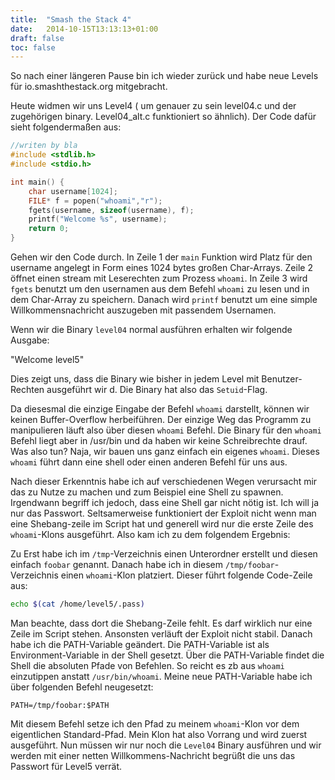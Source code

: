 ```yaml
---
title:  "Smash the Stack 4"
date:   2014-10-15T13:13:13+01:00
draft: false
toc: false
---
```


So nach einer längeren Pause bin ich wieder zurück und habe neue Levels für io.smashthestack.org mitgebracht.

Heute widmen wir uns Level4 ( um genauer zu sein level04.c und der zugehörigen binary. Level04_alt.c funktioniert so ähnlich). Der Code dafür sieht folgendermaßen aus:


```c
//writen by bla
#include <stdlib.h>
#include <stdio.h>

int main() {
    char username[1024];
    FILE* f = popen("whoami","r");
    fgets(username, sizeof(username), f);
    printf("Welcome %s", username);
    return 0;
}
```



Gehen wir den Code durch. In Zeile 1 der `main` Funktion wird Platz für den username angelegt in Form eines 1024 bytes großen Char-Arrays. Zeile 2 öffnet einen stream mit Leserechten zum Prozess `whoami`. In Zeile 3 wird `fgets` benutzt um den usernamen aus dem Befehl `whoami` zu lesen und in dem Char-Array zu speichern. Danach wird `printf` benutzt um eine simple Willkommensnachricht auszugeben mit passendem Usernamen.

Wenn wir die Binary `level04` normal ausführen erhalten wir folgende Ausgabe:

"Welcome level5"

Dies zeigt uns, dass die Binary wie bisher in jedem Level mit Benutzer-Rechten ausgeführt wir
d. Die Binary hat also das `Setuid`-Flag.

Da diesesmal die einzige Eingabe der Befehl `whoami` darstellt, können wir keinen Buffer-Overflow herbeiführen. Der einzige Weg das Programm zu manipulieren läuft also über diesen `whoami` Befehl. Die Binary für den `whoami` Befehl liegt aber in /usr/bin und da haben wir keine Schreibrechte drauf. Was also tun? Naja, wir bauen uns ganz einfach ein eigenes `whoami`. Dieses `whoami` führt dann eine shell oder einen anderen Befehl für uns aus.

Nach dieser Erkenntnis habe ich auf verschiedenen Wegen verursacht mir das zu Nutze zu machen und zum Beispiel eine Shell zu spawnen. Irgendwann begriff ich jedoch, dass eine Shell gar nicht nötig ist. Ich will ja nur das Passwort. Seltsamerweise funktioniert der Exploit nicht wenn man eine Shebang-zeile im Script hat und generell wird nur die erste Zeile des `whoami`-Klons ausgeführt. Also kam ich zu dem folgendem Ergebnis:

Zu Erst habe ich im `/tmp`-Verzeichnis einen Unterordner erstellt und diesen einfach `foobar` genannt. Danach habe ich in diesem `/tmp/foobar`-Verzeichnis einen `whoami`-Klon platziert. Dieser führt folgende Code-Zeile aus:

```bash
echo $(cat /home/level5/.pass)
```

Man beachte, dass dort die Shebang-Zeile fehlt. Es darf wirklich nur eine Zeile im Script stehen. Ansonsten verläuft der Exploit nicht stabil. Danach habe ich die PATH-Variable geändert. Die PATH-Variable ist als Environment-Variable in der Shell gesetzt. Über die PATH-Variable findet die Shell die absoluten Pfade von Befehlen. So reicht es zb aus `whoami` einzutippen anstatt `/usr/bin/whoami`. Meine neue PATH-Variable habe ich über folgenden Befehl neugesetzt:

`PATH=/tmp/foobar:$PATH`

Mit diesem Befehl setze ich den Pfad zu meinem `whoami`-Klon vor dem eigentlichen Standard-Pfad. Mein Klon hat also Vorrang und wird zuerst ausgeführt. Nun müssen wir nur noch die `Level04` Binary ausführen und wir werden mit einer netten Willkommens-Nachricht begrüßt die uns das Passwort für Level5 verrät.
